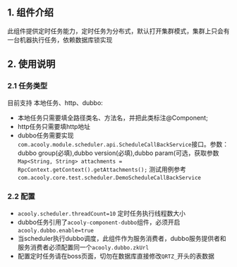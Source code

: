 ## 1. 组件介绍

此组件提供定时任务能力，定时任务为分布式，默认打开集群模式，集群上只会有一台机器执行任务，依赖数据库锁实现

## 2. 使用说明

### 2.1 任务类型

目前支持 本地任务、http、dubbo:

* 本地任务只需要填全路径类名、方法名，并把此类标注@Component;
* http任务只需要填http地址
* dubbo任务需要实现`com.acooly.module.scheduler.api.ScheduleCallBackService`接口。参数：dubbo group(必填),dubbo version(必填),dubbo param(可选，获取参数`Map<String, String> attachments = RpcContext.getContext().getAttachments();` 测试用例参考`com.acooly.core.test.scheduler.DemoScheduleCallBackService`
  

### 2.2 配置

* `acooly.scheduler.threadCount=10` 定时任务执行线程数大小
* dubbo任务引用了`acooly-component-dubbo`组件，必须开启`acooly.dubbo.enable=true`
* 当scheduler执行dubbo调度，此组件作为服务消费者，dubbo服务提供者和服务消费者必须配置同一个`acooly.dubbo.zkUrl`
* 配置定时任务请在boss页面，切勿在数据库直接修改`QRTZ_`开头的表数据

